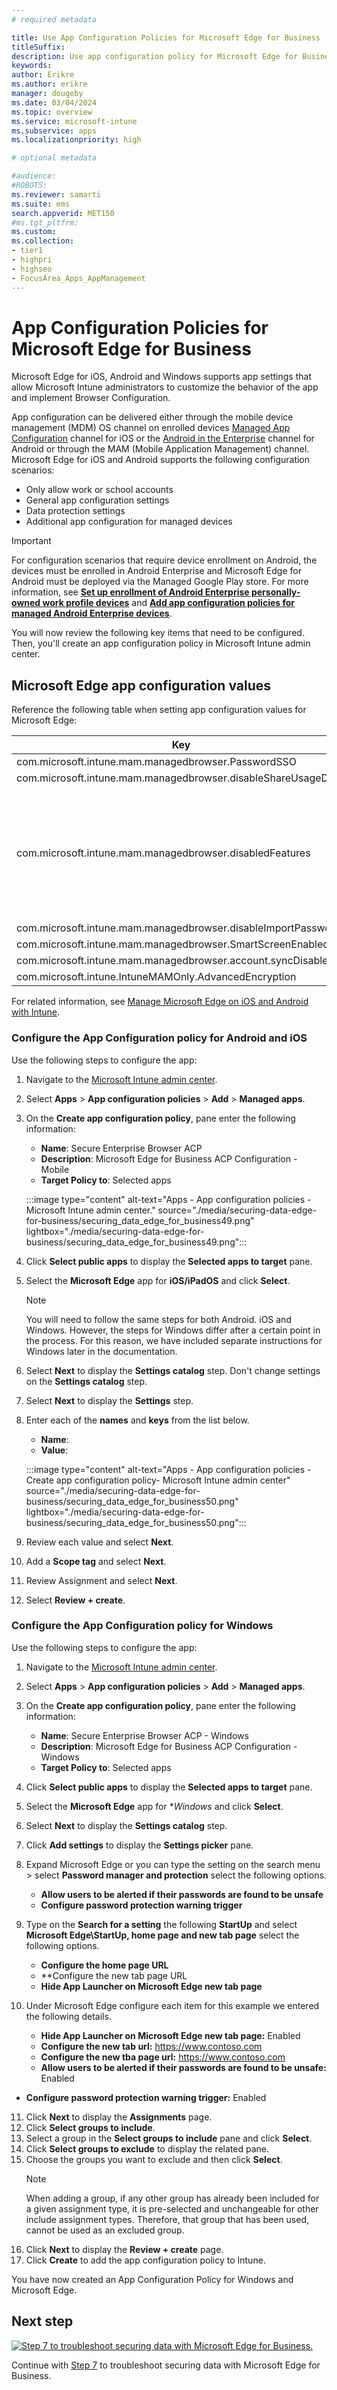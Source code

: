 ```yaml
---
# required metadata

title: Use App Configuration Policies for Microsoft Edge for Business
titleSuffix:
description: Use app configuration policy for Microsoft Edge for Business.
keywords:
author: Erikre
ms.author: erikre
manager: dougeby
ms.date: 03/04/2024
ms.topic: overview
ms.service: microsoft-intune
ms.subservice: apps
ms.localizationpriority: high

# optional metadata

#audience:
#ROBOTS: 
ms.reviewer: samarti
ms.suite: ems
search.appverid: MET150
#ms.tgt_pltfrm:
ms.custom: 
ms.collection:
- tier1
- highpri
- highseo
- FocusArea_Apps_AppManagement
---
```


# App Configuration Policies for Microsoft Edge for Business

Microsoft Edge for iOS, Android and Windows supports app settings that allow Microsoft Intune administrators to customize the behavior of the app and implement Browser Configuration.

App configuration can be delivered either through the mobile device management (MDM) OS channel on enrolled devices [Managed App Configuration](https://developer.apple.com/library/content/samplecode/sc2279/Introduction/Intro.html) channel for iOS or the [Android in the Enterprise](https://developer.android.com/work/managed-configurations) channel for Android or through the MAM (Mobile Application Management) channel. Microsoft Edge for iOS and Android supports the following configuration scenarios:

- Only allow work or school accounts
- General app configuration settings
- Data protection settings
- Additional app configuration for managed devices

> [!IMPORTANT]
> For configuration scenarios that require device enrollment on Android, the devices must be enrolled in Android Enterprise and Microsoft Edge for Android must be deployed via the Managed Google Play store. For more information, see [**Set up enrollment of Android Enterprise personally-owned work profile devices**](/mem/intune/enrollment/android-work-profile-enroll) and [**Add app configuration policies for managed Android Enterprise devices**](/mem/intune/apps/app-configuration-policies-use-android).

You will now review the following key items that need to be configured. Then, you'll create an app configuration policy in Microsoft Intune admin center.

## Microsoft Edge app configuration values

Reference the following table when setting app configuration values for Microsoft Edge:

| Key | Value | Example | Notes |
|---|---|---|---|
| com.microsoft.intune.mam.managedbrowser.PasswordSSO | TRUE |  |  |
| com.microsoft.intune.mam.managedbrowser.disableShareUsageData | TRUE |  |  |
| com.microsoft.intune.mam.managedbrowser.disabledFeatures | Option include:<br><ul><li>`password`</li><li>`inprivate`</li><li>`autofill`</li><li>`translator`</li><li>`drop`</li><li>`developer tools`</li></ul> | `password|inprivate|autofill|translator|drop|developer tools` | To disable a feature, include it as part of the value. |
| com.microsoft.intune.mam.managedbrowser.disableImportPasswords | TRUE |  |  |
| com.microsoft.intune.mam.managedbrowser.SmartScreenEnabled | TRUE |  |  |
| com.microsoft.intune.mam.managedbrowser.account.syncDisabled | TRUE |  |  |
| com.microsoft.intune.IntuneMAMOnly.AdvancedEncryption | enabled |  |  |

For related information, see [Manage Microsoft Edge on iOS and Android with Intune](../apps/manage-microsoft-edge.md).

### Configure the App Configuration policy for Android and iOS

Use the following steps to configure the app:

1. Navigate to the [Microsoft Intune admin center](https://go.microsoft.com/fwlink/?linkid=2109431).

2. Select **Apps** > **App configuration policies** > **Add** > **Managed apps**.

3. On the **Create app configuration policy**, pane enter the following information:

    - **Name**: Secure Enterprise Browser ACP
    - **Description**: Microsoft Edge for Business ACP Configuration - Mobile
    - **Target Policy to**: Selected apps

    :::image type="content" alt-text="Apps - App configuration policies - Microsoft Intune admin center." source="./media/securing-data-edge-for-business/securing_data_edge_for_business49.png" lightbox="./media/securing-data-edge-for-business/securing_data_edge_for_business49.png":::

4. Click **Select public apps** to display the **Selected apps to target** pane.

5. Select the **Microsoft Edge** app for **iOS/iPadOS** and click **Select**.

    > [!NOTE]
    > You will need to follow the same steps for both Android. iOS and Windows. However, the steps for Windows differ after a certain point in the process. For this reason, we have included separate instructions for Windows later in the documentation.

6. Select **Next** to display the **Settings catalog** step. Don't change settings on the **Settings catalog** step.

7. Select **Next** to display the **Settings** step.

8. Enter each of the **names** and **keys** from the list below.
    
    - **Name**: 
    - **Value**: 

    :::image type="content" alt-text="Apps  -  App configuration policies  -  Create app configuration policy- Microsoft Intune admin center" source="./media/securing-data-edge-for-business/securing_data_edge_for_business50.png" lightbox="./media/securing-data-edge-for-business/securing_data_edge_for_business50.png":::
    
9. Review each value and select **Next**.

10. Add a **Scope tag** and select **Next**.

11. Review Assignment and select **Next**.

12. Select **Review + create**.

### Configure the App Configuration policy for Windows 

Use the following steps to configure the app:

1. Navigate to the [Microsoft Intune admin center](https://go.microsoft.com/fwlink/?linkid=2109431).

2. Select **Apps** > **App configuration policies** > **Add** > **Managed apps**.

3. On the **Create app configuration policy**, pane enter the following information:

    - **Name**: Secure Enterprise Browser ACP - Windows
    - **Description**: Microsoft Edge for Business ACP Configuration - Windows
    - **Target Policy to**: Selected apps


4. Click **Select public apps** to display the **Selected apps to target** pane.

5. Select the **Microsoft Edge** app for **Windows* and click **Select**.

6. Select **Next** to display the **Settings catalog** step.
7. Click **Add settings** to display the **Settings picker** pane.
8. Expand Microsoft Edge or you can type the setting on the search menu > select **Password manager and protection** select the following options.
   - **Allow users to be alerted if their passwords are found to be unsafe**
   - **Configure password protection warning trigger**
9. Type on the **Search for a setting** the following **StartUp** and select **Microsoft Edge\StartUp, home page and new tab page** select the following options.
   -  **Configure the home page URL**
   -  **Configure the new tab page URL
   -  **Hide App Launcher on Microsoft Edge new tab page**
10. Under Microsoft Edge configure each item for this example we entered the following details.
    - **Hide App Launcher on Microsoft Edge new tab page:** Enabled
    - **Configure the new tab url:** https://www.contoso.com
    - **Configure the new tba page url:** https://www.contoso.com
    - **Allow users to be alerted if their passwords are found to be unsafe:** Enabled
   -  **Configure password protection warning trigger:** Enabled
11. Click **Next** to display the **Assignments** page.
12. Click **Select groups to include**.
13. Select a group in the **Select groups to include** pane and click **Select**.
14. Click **Select groups to exclude** to display the related pane.
15. Choose the groups you want to exclude and then click **Select**.
    >[!NOTE]
    >When adding a group, if any other group has already been included for a given assignment type, it is pre-selected and unchangeable for other include assignment types. Therefore, that group that has been used, cannot be used as an excluded group.
18. Click **Next** to display the **Review + create** page.
19. Click **Create** to add the app configuration policy to Intune.

You have now created an App Configuration Policy for Windows and Microsoft Edge.

## Next step

[![Step 7 to troubleshoot securing data with Microsoft Edge for Business.](./media/securing-data-edge-for-business/securing_data_edge_for_business_steps-07.png)](mamedge-7-troubleshooting.md)

Continue with [Step 7](mamedge-7-troubleshooting.md) to troubleshoot securing data with Microsoft Edge for Business.

